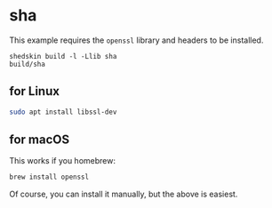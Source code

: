 # sha

This example requires the `openssl` library and headers to be installed.

```
shedskin build -l -Llib sha
build/sha
```


## for Linux

```bash
sudo apt install libssl-dev

```


## for macOS

This works if you homebrew:

```bash
brew install openssl
```

Of course, you can install it manually, but the above is easiest.
